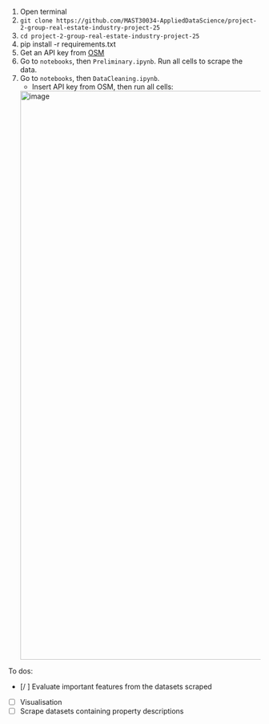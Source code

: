 1. Open terminal
2. `git clone https://github.com/MAST30034-AppliedDataScience/project-2-group-real-estate-industry-project-25`
3. `cd project-2-group-real-estate-industry-project-25`
4. pip install -r requirements.txt
5. Get an API key from [OSM](https://openrouteservice.org/dev/#/login)
6. Go to `notebooks`, then `Preliminary.ipynb`. Run all cells to scrape the data.
7. Go to `notebooks`, then `DataCleaning.ipynb`.
   * Insert API key from OSM, then run all cells:
    <img width="1135" alt="image" src="https://github.com/user-attachments/assets/8e72d4b7-a425-4a18-8ca2-4c70cac67855">



To dos:
- [/ ] Evaluate important features from the datasets scraped
- [ ] Visualisation
- [ ] Scrape datasets containing property descriptions
